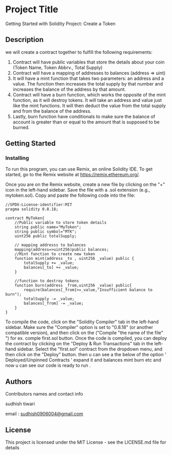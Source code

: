 
# Project Title

Getting Started with Solidity
Project: Create a Token

## Description

 we will create a contract together to fulfill the following requirements:

1) Contract will have public variables that store the details about your coin (Token Name, Token Abbrv., Total Supply)
2) Contract will have a mapping of addresses to balances (address => uint)
3) It will have a mint function that takes two parameters: an address and a value. The function then increases the total supply by that number and increases the balance of the address by that amount.
4) Contract will have a burn function, which works the opposite of the mint function, as it will destroy tokens. It will take an address and value just like the mint functions. It will then deduct the value from the total supply and from the balance of the address.
5) Lastly, burn function  have conditionals to make sure the balance of account is greater than or equal to the amount that is supposed to be burned.

## Getting Started
### Installing

To run this program, you can use Remix, an online Solidity IDE. To get started, go to the Remix website at https://remix.ethereum.org/.

Once you are on the Remix website, create a new file by clicking on the "+" icon in the left-hand sidebar. Save the file with a .sol extension (e.g., mytoken.sol). Copy and paste the following code into the file:

```
//SPDX-License-identifier:MIT
pragma solidity 0.8.18;

contract MyToken{
    //Public variable to store token details
    string public name="MyToken";
    string public symbol="MTK";
    uint256 public totalSupply;

    // mapping addresss to balances
    mapping(address=>uint256)public balances;
    //Mint function to create new token 
    function mint(address _to , uint256 _value) public {
        totalSupply += _value;
        balances[_to] += _value;
    }

    //function to destroy tokens
    function burn(address _from,uint256 _value) public{
        require(balances[_from]>=_value,"Insufficient balance to burn");
        totalSupply -= _value;
        balances[_from] -= _value;
    }
}

```

To compile the code, click on the "Solidity Compiler" tab in the left-hand sidebar. Make sure the "Compiler" option is set to "0.8.18" (or another compatible version), and then click on the ("Compile "the name of the file" ") for ex. comple first.sol button.
Once the code is compiled, you can deploy the contract by clicking on the "Deploy & Run Transactions" tab in the left-hand sidebar. Select the "first.sol" contract from the dropdown menu, and then click on the "Deploy" button.
then u can see a the below of the option ' Deployed/Unpinned Contracts ' expand it and balances mint burn etc and now u can see our code is ready to run .


## Authors

Contributors names and contact info

sudhish tiwari

email : sudhish0906004@gmail.com

## License
This project is licensed under the MIT License - see the LICENSE.md file for details
